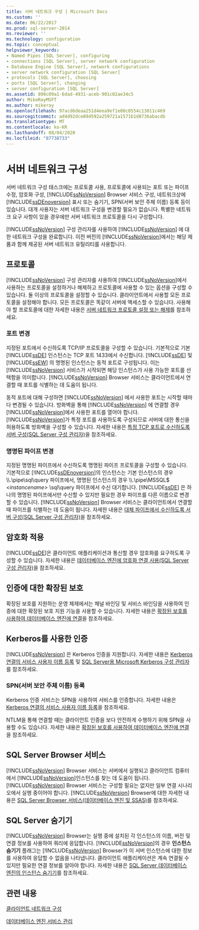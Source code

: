 ```yaml
---
title: 서버 네트워크 구성 | Microsoft Docs
ms.custom: ''
ms.date: 06/22/2017
ms.prod: sql-server-2014
ms.reviewer: ''
ms.technology: configuration
ms.topic: conceptual
helpviewer_keywords:
- Named Pipes [SQL Server], configuring
- connections [SQL Server], server network configuration
- Database Engine [SQL Server], network configurations
- server network configuration [SQL Server]
- protocols [SQL Server], choosing
- ports [SQL Server], changing
- server configuration [SQL Server]
ms.assetid: 890c09a1-6dad-4931-aceb-901c02ae34c5
author: MikeRayMSFT
ms.author: mikeray
ms.openlocfilehash: 97acd6deaa251d4eea9ef1e00c0554c13011c469
ms.sourcegitcommit: ad4d92dce894592a259721a1571b1d8736abacdb
ms.translationtype: MT
ms.contentlocale: ko-KR
ms.lasthandoff: 08/04/2020
ms.locfileid: "87738733"
---
```

# <a name="server-network-configuration"></a>서버 네트워크 구성
  서버 네트워크 구성 태스크에는 프로토콜 사용, 프로토콜에 사용되는 포트 또는 파이프 수정, 암호화 구성, [!INCLUDE[ssNoVersion](../../includes/ssnoversion-md.md)] Browser 서비스 구성, 네트워크상에 [!INCLUDE[ssDEnoversion](../../includes/ssdenoversion-md.md)] 표시 또는 숨기기, SPN(서버 보안 주체 이름) 등록 등이 있습니다. 대개 사용자는 서버 네트워크 구성을 변경할 필요가 없습니다. 특별한 네트워크 요구 사항이 있을 경우에만 서버 네트워크 프로토콜을 다시 구성합니다.  
  
 [!INCLUDE[ssNoVersion](../../includes/ssnoversion-md.md)] 구성 관리자를 사용하여 [!INCLUDE[ssNoVersion](../../includes/ssnoversion-md.md)] 에 대한 네트워크 구성을 완료합니다. 이전 버전의 [!INCLUDE[ssNoVersion](../../includes/ssnoversion-md.md)]에서는 해당 제품과 함께 제공된 서버 네트워크 유틸리티를 사용합니다.  
  
## <a name="protocols"></a>프로토콜  
 [!INCLUDE[ssNoVersion](../../includes/ssnoversion-md.md)] 구성 관리자를 사용하여 [!INCLUDE[ssNoVersion](../../includes/ssnoversion-md.md)]에서 사용하는 프로토콜을 설정하거나 해제하고 프로토콜에 사용할 수 있는 옵션을 구성할 수 있습니다. 둘 이상의 프로토콜을 설정할 수 있습니다. 클라이언트에서 사용할 모든 프로토콜을 설정해야 합니다. 모든 프로토콜은 똑같이 서버에 액세스할 수 있습니다. 사용해야 할 프로토콜에 대한 자세한 내용은 [서버 네트워크 프로토콜 설정 또는 해제](enable-or-disable-a-server-network-protocol.md)를 참조하세요.  
  
### <a name="changing-a-port"></a>포트 변경  
 지정된 포트에서 수신하도록 TCP/IP 프로토콜을 구성할 수 있습니다. 기본적으로 기본 [!INCLUDE[ssDE](../../includes/ssde-md.md)] 인스턴스는 TCP 포트 1433에서 수신합니다. [!INCLUDE[ssDE](../../includes/ssde-md.md)] 및 [!INCLUDE[ssEW](../../includes/ssew-md.md)] 의 명명된 인스턴스는 동적 포트로 구성됩니다. 이는 [!INCLUDE[ssNoVersion](../../includes/ssnoversion-md.md)] 서비스가 시작되면 해당 인스턴스가 사용 가능한 포트를 선택함을 의미합니다. [!INCLUDE[ssNoVersion](../../includes/ssnoversion-md.md)] Browser 서비스는 클라이언트에서 연결할 때 포트를 식별하는 데 도움이 됩니다.  
  
 동적 포트에 대해 구성하면 [!INCLUDE[ssNoVersion](../../includes/ssnoversion-md.md)] 에서 사용한 포트는 시작할 때마다 변경될 수 있습니다. 방화벽을 통해 [!INCLUDE[ssNoVersion](../../includes/ssnoversion-md.md)] 에 연결할 경우 [!INCLUDE[ssNoVersion](../../includes/ssnoversion-md.md)]에서 사용한 포트를 열어야 합니다. [!INCLUDE[ssNoVersion](../../includes/ssnoversion-md.md)]가 특정 포트를 사용하도록 구성되므로 서버에 대한 통신을 허용하도록 방화벽을 구성할 수 있습니다. 자세한 내용은 [특정 TCP 포트로 수신하도록 서버 구성&#40;SQL Server 구성 관리자&#41;](configure-a-server-to-listen-on-a-specific-tcp-port.md)을 참조하세요.  
  
### <a name="changing-a-named-pipe"></a>명명된 파이프 변경  
 지정된 명명된 파이프에서 수신하도록 명명된 파이프 프로토콜을 구성할 수 있습니다. 기본적으로 [!INCLUDE[ssDEnoversion](../../includes/ssdenoversion-md.md)]의 인스턴스는 기본 인스턴스의 경우 \\\\.\pipe\sql\query 파이프에서, 명명된 인스턴스의 경우 \\\\.\pipe\MSSQL$ *\<instancename>* \sql\query 파이프에서 수신 대기합니다. [!INCLUDE[ssDE](../../includes/ssde-md.md)] 은 하나의 명명된 파이프에서만 수신할 수 있지만 필요한 경우 파이프를 다른 이름으로 변경할 수 있습니다. [!INCLUDE[ssNoVersion](../../includes/ssnoversion-md.md)] Browser 서비스는 클라이언트에서 연결할 때 파이프를 식별하는 데 도움이 됩니다. 자세한 내용은 [대체 파이프에서 수신하도록 서버 구성&#40;SQL Server 구성 관리자&#41;](configure-a-server-to-listen-on-an-alternate-pipe.md)을 참조하세요.  
  
## <a name="force-encryption"></a>암호화 적용  
 [!INCLUDE[ssDE](../../includes/ssde-md.md)]은 클라이언트 애플리케이션과 통신할 경우 암호화를 요구하도록 구성할 수 있습니다. 자세한 내용은 [데이터베이스 엔진에 암호화 연결 사용&#40;SQL Server 구성 관리자&#41;](enable-encrypted-connections-to-the-database-engine.md)을 참조하세요.  
  
## <a name="extended-protection-for-authentication"></a>인증에 대한 확장된 보호  
 확장된 보호를 지원하는 운영 체제에서는 채널 바인딩 및 서비스 바인딩을 사용하여 인증에 대한 확장된 보호 지원 기능을 사용할 수 있습니다. 자세한 내용은 [확장된 보호를 사용하여 데이터베이스 엔진에 연결](connect-to-the-database-engine-using-extended-protection.md)을 참조하세요.  
  
## <a name="authenticating-by-using-kerberos"></a>Kerberos를 사용한 인증  
 [!INCLUDE[ssNoVersion](../../includes/ssnoversion-md.md)] 은 Kerberos 인증을 지원합니다. 자세한 내용은 [Kerberos 연결의 서비스 사용자 이름 등록](register-a-service-principal-name-for-kerberos-connections.md) 및 [SQL Server용 Microsoft Kerberos 구성 관리자](https://www.microsoft.com/download/details.aspx?id=39046)를 참조하세요.  
  
### <a name="registering-a-server-principal-name-spn"></a>SPN(서버 보안 주체 이름) 등록  
 Kerberos 인증 서비스는 SPN을 사용하여 서비스를 인증합니다. 자세한 내용은 [Kerberos 연결의 서비스 사용자 이름 등록](register-a-service-principal-name-for-kerberos-connections.md)을 참조하세요.  
  
 NTLM을 통해 연결할 때는 클라이언트 인증을 보다 안전하게 수행하기 위해 SPN을 사용할 수도 있습니다. 자세한 내용은 [확장된 보호를 사용하여 데이터베이스 엔진에 연결](connect-to-the-database-engine-using-extended-protection.md)을 참조하세요.  
  
## <a name="sql-server-browser-service"></a>SQL Server Browser 서비스  
 [!INCLUDE[ssNoVersion](../../includes/ssnoversion-md.md)] Browser 서비스는 서버에서 실행되고 클라이언트 컴퓨터에서 [!INCLUDE[ssNoVersion](../../includes/ssnoversion-md.md)]인스턴스를 찾는 데 도움이 됩니다. [!INCLUDE[ssNoVersion](../../includes/ssnoversion-md.md)] Browser 서비스는 구성할 필요는 없지만 일부 연결 시나리오에서 실행 중이어야 합니다. [!INCLUDE[ssNoVersion](../../includes/ssnoversion-md.md)] Browser에 대한 자세한 내용은 [SQL Server Browser 서비스&#40;데이터베이스 엔진 및 SSAS&#41;](sql-server-browser-service-database-engine-and-ssas.md)를 참조하세요.  
  
## <a name="hiding-sql-server"></a>SQL Server 숨기기  
 [!INCLUDE[ssNoVersion](../../includes/ssnoversion-md.md)] Browser는 실행 중에 설치된 각 인스턴스의 이름, 버전 및 연결 정보를 사용하여 쿼리에 응답합니다. [!INCLUDE[ssNoVersion](../../includes/ssnoversion-md.md)]의 경우 **인스턴스 숨기기** 플래그는 [!INCLUDE[ssNoVersion](../../includes/ssnoversion-md.md)] Browser가 이 서버 인스턴스에 대한 정보를 사용하여 응답할 수 없음을 나타냅니다. 클라이언트 애플리케이션은 계속 연결될 수 있지만 필요한 연결 정보를 알아야 합니다. 자세한 내용은 [SQL Server 데이터베이스 엔진의 인스턴스 숨기기](../sql-server-database-engine-overview.md)를 참조하세요.  
  
## <a name="related-content"></a>관련 내용  
 [클라이언트 네트워크 구성](client-network-configuration.md)  
  
 [데이터베이스 엔진 서비스 관리](manage-the-database-engine-services.md)  
  
  
